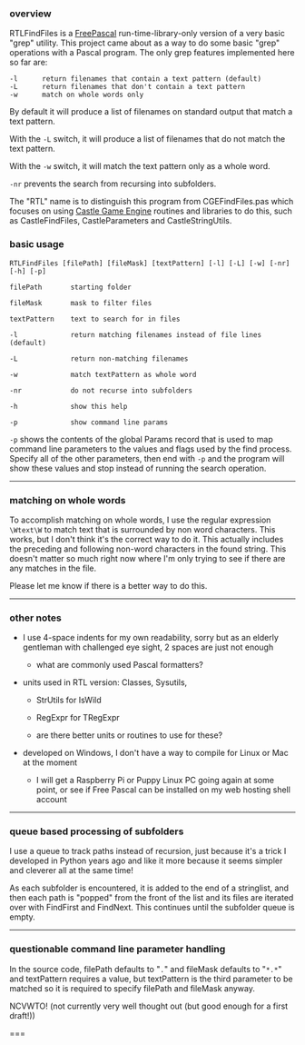 ### overview

RTLFindFiles is a [FreePascal](https://www.freepascal.org) run-time-library-only version of a very basic "grep" utility. This project came about as a way to do some basic "grep" operations with a Pascal program. The only grep features implemented here so far are:

    -l      return filenames that contain a text pattern (default)
    -L      return filenames that don't contain a text pattern
    -w      match on whole words only

By default it will produce a list of filenames on standard output that match a text pattern.

With the `-L` switch, it will produce a list of filenames that do not match the text pattern.

With the `-w` switch, it will match the text pattern only as a whole word.

`-nr` prevents the search from recursing into subfolders.

The "RTL" name is to distinguish this program from CGEFindFiles.pas which focuses on using [Castle Game Engine](https://castle-engine.io) routines and libraries to do this, such as CastleFindFiles, CastleParameters and CastleStringUtils.

### basic usage

`RTLFindFiles [filePath] [fileMask] [textPattern] [-l] [-L] [-w] [-nr] `
	`[-h] [-p]`

    filePath       starting folder

    fileMask       mask to filter files

    textPattern    text to search for in files

    -l             return matching filenames instead of file lines (default)

    -L             return non-matching filenames

    -w             match textPattern as whole word

    -nr            do not recurse into subfolders

    -h             show this help

    -p             show command line params


`-p` shows the contents of the global Params record that is used to map command line parameters to the values and flags used by the find process. Specify all of the other parameters, then end with `-p` and the program will show these values and stop instead of running the search operation.

---
### matching on whole words

To accomplish matching on whole words, I use the regular expression `\Wtext\W` to match text that is surrounded by non word characters. This works, but I don't think it's the correct way to do it. This actually includes the preceding and following non-word characters in the found string. This doesn't matter so much right now where I'm only trying to see if there are any matches in the file.

Please let me know if there is a better way to do this.

---
### other notes

- I use 4-space indents for my own readability, sorry but as an elderly gentleman with challenged eye sight, 2 spaces are just not enough
	- what are commonly used Pascal formatters?

- units used in RTL version: Classes, Sysutils, 
	- StrUtils for IsWild
	- RegExpr for TRegExpr

    - are there better units or routines to use for these?    

- developed on Windows, I don't have a way to compile for Linux or Mac at the moment
	- I will get a Raspberry Pi or Puppy Linux PC going again at some point, or see if Free Pascal can be installed on my web hosting shell account

---
### queue based processing of subfolders

I use a queue to track paths instead of recursion, just because it's a trick I developed in Python years ago and like it more because it seems simpler and cleverer all at the same time!

As each subfolder is encountered, it is added to the end of a stringlist, and then each path is "popped" from the front of the list and its files are iterated over with FindFirst and FindNext. This continues until the subfolder queue is empty.

---
### questionable command line parameter handling

In the source code, filePath defaults to "`.`" and fileMask defaults to "`*.*`" and textPattern requires a value, but textPattern is the third parameter to be matched so it is required to specify filePath and fileMask anyway.

NCVWTO! (not currently very well thought out (but good enough for a first draft!))

===
